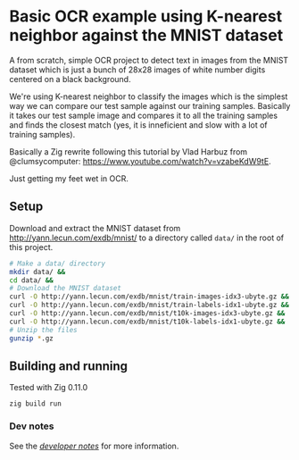 # Basic OCR example using K-nearest neighbor against the MNIST dataset

A from scratch, simple OCR project to detect text in images from the MNIST dataset which
is just a bunch of 28x28 images of white number digits centered on a black background.

We're using K-nearest neighbor to classify the images which is the simplest way we can
compare our test sample against our training samples. Basically it takes our test sample
image and compares it to all the training samples and finds the closest match (yes, it
is inneficient and slow with a lot of training samples).

Basically a Zig rewrite following this tutorial by Vlad Harbuz from @clumsycomputer:
https://www.youtube.com/watch?v=vzabeKdW9tE.

Just getting my feet wet in OCR.

## Setup

Download and extract the MNIST dataset from http://yann.lecun.com/exdb/mnist/ to a
directory called `data/` in the root of this project.

```sh
# Make a data/ directory
mkdir data/ &&
cd data/ &&
# Download the MNIST dataset
curl -O http://yann.lecun.com/exdb/mnist/train-images-idx3-ubyte.gz &&
curl -O http://yann.lecun.com/exdb/mnist/train-labels-idx1-ubyte.gz &&
curl -O http://yann.lecun.com/exdb/mnist/t10k-images-idx3-ubyte.gz &&
curl -O http://yann.lecun.com/exdb/mnist/t10k-labels-idx1-ubyte.gz &&
# Unzip the files
gunzip *.gz
```


## Building and running

Tested with Zig 0.11.0

```
zig build run
```



### Dev notes

See the [*developer notes*](./dev-notes.md) for more information.

